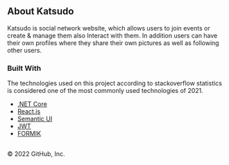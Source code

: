 <div id="top"></div>

<!-- ABOUT THE PROJECT -->
## About Katsudo

<!-- [![Product Name Screen Shot][product-screenshot]](https://res.cloudinary.com/dsxraile7/image/upload/v1642013800/Desktop_220111_1557_riki11.jpg) -->

Katsudo is social network website, which allows users to join events or create & manage them also Interact with them. In addition users can have their own profiles where they share their own pictures as well as following other users.


### Built With

The technologies used on this project according to stackoverflow statistics is considered one of the most commonly used technologies of 2021.

* [.NET Core](https://dotnet.microsoft.com/en-us/)
* [React.js](https://reactjs.org/)
* [Semantic UI](https://semantic-ui.com/)
* [JWT](https://jwt.io/)
* [FORMIK](https://formik.org/)

##
© 2022 GitHub, Inc.
